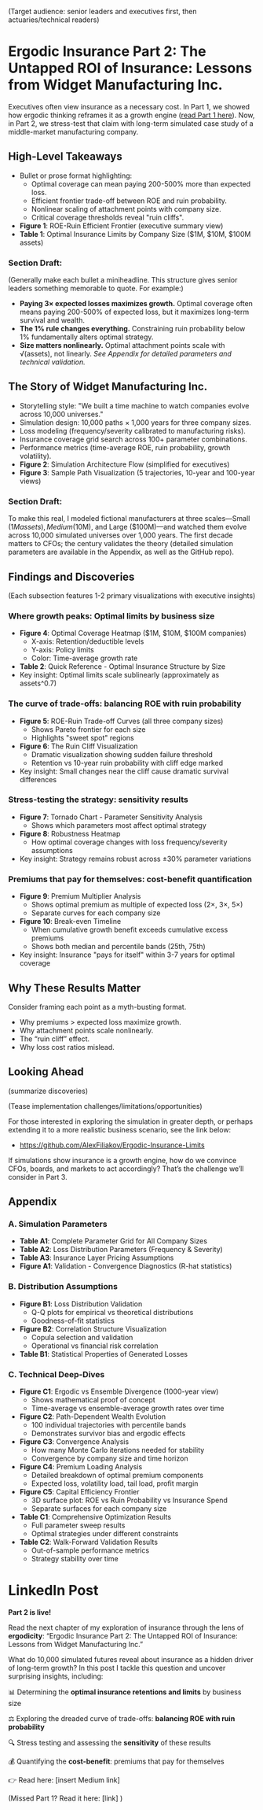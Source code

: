 (Target audience: senior leaders and executives first, then actuaries/technical readers)

# Ergodic Insurance Part 2: The Untapped ROI of Insurance: Lessons from Widget Manufacturing Inc.

Executives often view insurance as a necessary cost. In Part 1, we showed how ergodic thinking reframes it as a growth engine ([read Part 1 here](https://medium.com/@alexfiliakov/ergodic-insurance-part-1-from-cost-center-to-growth-engine-when-n-1-52c17b048a94)). Now, in Part 2, we stress-test that claim with long-term simulated case study of a middle-market manufacturing company.

## High-Level Takeaways
- Bullet or prose format highlighting:
  - Optimal coverage can mean paying 200-500% more than expected loss.
  - Efficient frontier trade-off between ROE and ruin probability.
  - Nonlinear scaling of attachment points with company size.
  - Critical coverage thresholds reveal "ruin cliffs".
- **Figure 1**: ROE-Ruin Efficient Frontier (executive summary view)
- **Table 1**: Optimal Insurance Limits by Company Size ($1M, $10M, $100M assets)

### Section Draft:
(Generally make each bullet a miniheadline. This structure gives senior leaders something memorable to quote. For example:)
- **Paying 3× expected losses maximizes growth.** Optimal coverage often means paying 200-500% of expected loss, but it maximizes long-term survival and wealth.
- **The 1% rule changes everything.** Constraining ruin probability below 1% fundamentally alters optimal strategy.
- **Size matters nonlinearly.** Optimal attachment points scale with √(assets), not linearly.
*See Appendix for detailed parameters and technical validation.*

## The Story of Widget Manufacturing Inc.
- Storytelling style: "We built a time machine to watch companies evolve across 10,000 universes."
- Simulation design: 10,000 paths × 1,000 years for three company sizes.
- Loss modeling (frequency/severity calibrated to manufacturing risks).
- Insurance coverage grid search across 100+ parameter combinations.
- Performance metrics (time-average ROE, ruin probability, growth volatility).
- **Figure 2**: Simulation Architecture Flow (simplified for executives)
- **Figure 3**: Sample Path Visualization (5 trajectories, 10-year and 100-year views)

### Section Draft:
To make this real, I modeled fictional manufacturers at three scales—Small ($1M assets), Medium ($10M), and Large ($100M)—and watched them evolve across 10,000 simulated universes over 1,000 years. The first decade matters to CFOs; the century validates the theory (detailed simulation parameters are available in the Appendix, as well as the GitHub repo).

## Findings and Discoveries
(Each subsection features 1-2 primary visualizations with executive insights)

### Where growth peaks: Optimal limits by business size
- **Figure 4**: Optimal Coverage Heatmap ($1M, $10M, $100M companies)
  - X-axis: Retention/deductible levels
  - Y-axis: Policy limits
  - Color: Time-average growth rate
- **Table 2**: Quick Reference - Optimal Insurance Structure by Size
- Key insight: Optimal limits scale sublinearly (approximately as assets^0.7)

### The curve of trade-offs: balancing ROE with ruin probability
- **Figure 5**: ROE-Ruin Trade-off Curves (all three company sizes)
  - Shows Pareto frontier for each size
  - Highlights "sweet spot" regions
- **Figure 6**: The Ruin Cliff Visualization
  - Dramatic visualization showing sudden failure threshold
  - Retention vs 10-year ruin probability with cliff edge marked
- Key insight: Small changes near the cliff cause dramatic survival differences

### Stress-testing the strategy: sensitivity results
- **Figure 7**: Tornado Chart - Parameter Sensitivity Analysis
  - Shows which parameters most affect optimal strategy
- **Figure 8**: Robustness Heatmap
  - How optimal coverage changes with loss frequency/severity assumptions
- Key insight: Strategy remains robust across ±30% parameter variations

### Premiums that pay for themselves: cost-benefit quantification
- **Figure 9**: Premium Multiplier Analysis
  - Shows optimal premium as multiple of expected loss (2×, 3×, 5×)
  - Separate curves for each company size
- **Figure 10**: Break-even Timeline
  - When cumulative growth benefit exceeds cumulative excess premiums
  - Shows both median and percentile bands (25th, 75th)
- Key insight: Insurance "pays for itself" within 3-7 years for optimal coverage

## Why These Results Matter
Consider framing each point as a myth-busting format.
- Why premiums > expected loss maximize growth.
- Why attachment points scale nonlinearly.
- The “ruin cliff” effect.
- Why loss cost ratios mislead.

## Looking Ahead
(summarize discoveries)

(Tease implementation challenges/limitations/opportunities)

For those interested in exploring the simulation in greater depth, or perhaps extending it to a more realistic business scenario, see the link below:

- https://github.com/AlexFiliakov/Ergodic-Insurance-Limits

If simulations show insurance is a growth engine, how do we convince CFOs, boards, and markets to act accordingly? That’s the challenge we’ll consider in Part 3.

## Appendix
### A. Simulation Parameters
- **Table A1**: Complete Parameter Grid for All Company Sizes
- **Table A2**: Loss Distribution Parameters (Frequency & Severity)
- **Table A3**: Insurance Layer Pricing Assumptions
- **Figure A1**: Validation - Convergence Diagnostics (R-hat statistics)

### B. Distribution Assumptions
- **Figure B1**: Loss Distribution Validation
  - Q-Q plots for empirical vs theoretical distributions
  - Goodness-of-fit statistics
- **Figure B2**: Correlation Structure Visualization
  - Copula selection and validation
  - Operational vs financial risk correlation
- **Table B1**: Statistical Properties of Generated Losses

### C. Technical Deep-Dives
- **Figure C1**: Ergodic vs Ensemble Divergence (1000-year view)
  - Shows mathematical proof of concept
  - Time-average vs ensemble-average growth rates over time
- **Figure C2**: Path-Dependent Wealth Evolution
  - 100 individual trajectories with percentile bands
  - Demonstrates survivor bias and ergodic effects
- **Figure C3**: Convergence Analysis
  - How many Monte Carlo iterations needed for stability
  - Convergence by company size and time horizon
- **Figure C4**: Premium Loading Analysis
  - Detailed breakdown of optimal premium components
  - Expected loss, volatility load, tail load, profit margin
- **Figure C5**: Capital Efficiency Frontier
  - 3D surface plot: ROE vs Ruin Probability vs Insurance Spend
  - Separate surfaces for each company size
- **Table C1**: Comprehensive Optimization Results
  - Full parameter sweep results
  - Optimal strategies under different constraints
- **Table C2**: Walk-Forward Validation Results
  - Out-of-sample performance metrics
  - Strategy stability over time

# LinkedIn Post

**Part 2 is live!**

Read the next chapter of my exploration of insurance through the lens of **ergodicity**:
“Ergodic Insurance Part 2: The Untapped ROI of Insurance: Lessons from Widget Manufacturing Inc.”

What do 10,000 simulated futures reveal about insurance as a hidden driver of long-term growth? In this post I tackle this question and uncover surprising insights, including:

📊 Determining the **optimal insurance retentions and limits** by business size

⚖️ Exploring the dreaded curve of trade-offs: **balancing ROE with ruin probability**

🔍 Stress testing and assessing the **sensitivity** of these results

💰 Quantifying the **cost-benefit**: premiums that pay for themselves

👉 Read here: [insert Medium link]

(Missed Part 1? Read it here: [link] )
